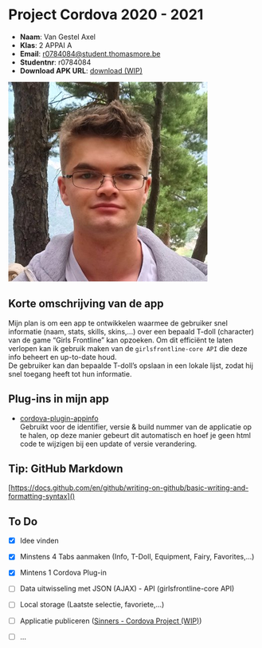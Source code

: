 # Project Cordova 2020 - 2021

- **Naam**: Van Gestel Axel
- **Klas**: 2 APPAI A
- **Email**: <a href="mailto:r0784084@student.thomasmore.be">r0784084@student.thomasmore.be</a>
- **Studentnr**: r0784084
- **Download APK URL**: [download (WIP)](https://vangestelaxel.sinners.be/2APPAI1/cordova/cordova_project/resources/app-debug.apk)  

![Hier een link naar uw foto](resources/A_Van_Gestel_FACE_400px.JPG)

## Korte omschrijving van de app

Mijn plan is om een app te ontwikkelen waarmee de gebruiker snel informatie (naam, stats, skills, skins,...) over een bepaald T-doll (character) van de game “Girls Frontline” kan opzoeken. Om dit efficiënt te laten verlopen kan ik gebruik maken van de `girlsfrontline-core API` die deze info beheert en up-to-date houd. <br />
De gebruiker kan dan bepaalde T-doll’s opslaan in een lokale lijst, zodat hij snel toegang heeft tot hun informatie.


## Plug-ins in mijn app

- [cordova-plugin-appinfo](https://www.npmjs.com/package/cordova-plugin-appinfo">cordova-plugin-appinfo)  
Gebruikt voor de identifier, versie & build nummer van de applicatie op te halen, op deze manier gebeurt dit automatisch en hoef je geen html code te wijzigen bij een update of versie verandering.



## Tip: GitHub Markdown
[https://docs.github.com/en/github/writing-on-github/basic-writing-and-formatting-syntax]()

## To Do
- [x] Idee vinden
- [x] Minstens 4 Tabs aanmaken (Info, T-Doll, Equipment, Fairy, Favorites,...)
- [x] Mintens 1 Cordova Plug-in
- [ ] Data uitwisseling met JSON (AJAX) - API (girlsfrontline-core API)
- [ ] Local storage (Laatste selectie, favoriete,...)
- [ ] Applicatie publiceren ([Sinners - Cordova Project (WIP)](https://vangestelaxel.sinners.be/2APPAI1/cordova/cordova_project/))
- [ ] ...

